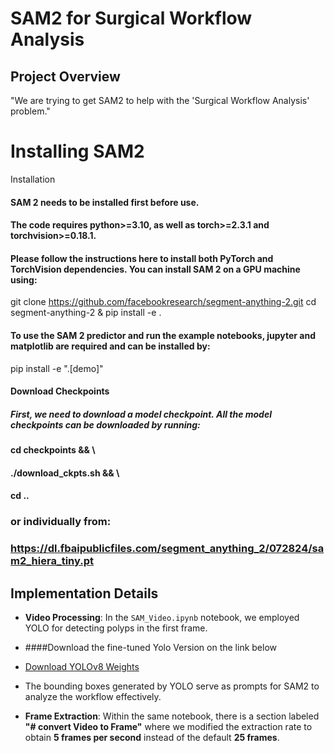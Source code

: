 # SAM2 for Surgical Workflow Analysis
## Project Overview
"We are trying to get SAM2 to help with the 'Surgical Workflow Analysis' problem."
# Installing SAM2
Installation
#### SAM 2 needs to be installed first before use.
#### The code requires python>=3.10, as well as torch>=2.3.1 and torchvision>=0.18.1. 
#### Please follow the instructions here to install both PyTorch and TorchVision dependencies. You can install SAM 2 on a GPU machine using:

git clone https://github.com/facebookresearch/segment-anything-2.git
cd segment-anything-2 & pip install -e .

#### To use the SAM 2 predictor and run the example notebooks, jupyter and matplotlib are required and can be installed by:
  pip install -e ".[demo]"
#### Download Checkpoints
##### First, we need to download a model checkpoint. All the model checkpoints can be downloaded by running:
#### cd checkpoints && \
#### ./download_ckpts.sh && \
#### cd ..
### or individually from:
### https://dl.fbaipublicfiles.com/segment_anything_2/072824/sam2_hiera_tiny.pt


## Implementation Details

- **Video Processing**: In the `SAM_Video.ipynb` notebook, we employed YOLO for detecting polyps in the first frame. 
- ####Download the fine-tuned Yolo Version on the link below
- [Download YOLOv8 Weights](https://drive.google.com/file/d/1eq09PoATfvMOf6fPzsnQzQsve1OebJ02/view?usp=drive_link)

- The bounding boxes generated by YOLO serve as prompts for SAM2 to analyze the workflow effectively.
  
- **Frame Extraction**: Within the same notebook, there is a section labeled **"# convert Video to Frame"** where we modified the extraction rate to obtain **5 frames per second** instead of the default **25 frames**.


